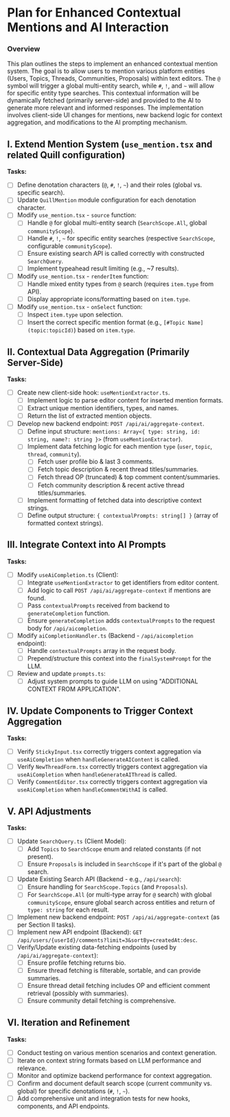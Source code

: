 # Plan for Enhanced Contextual Mentions and AI Interaction

### Overview

This plan outlines the steps to implement an enhanced contextual mention system. The goal is to allow users to mention various platform entities (Users, Topics, Threads, Communities, Proposals) within text editors. The `@` symbol will trigger a global multi-entity search, while `#`, `!`, and `~` will allow for specific entity type searches. This contextual information will be dynamically fetched (primarily server-side) and provided to the AI to generate more relevant and informed responses. The implementation involves client-side UI changes for mentions, new backend logic for context aggregation, and modifications to the AI prompting mechanism.

## I. Extend Mention System (`use_mention.tsx` and related Quill configuration)

**Tasks:**
- [ ] Define denotation characters (`@`, `#`, `!`, `~`) and their roles (global vs. specific search).
- [ ] Update `QuillMention` module configuration for each denotation character.
- [ ] Modify `use_mention.tsx` - `source` function:
    - [ ] Handle `@` for global multi-entity search (`SearchScope.All`, global `communityScope`).
    - [ ] Handle `#`, `!`, `~` for specific entity searches (respective `SearchScope`, configurable `communityScope`).
    - [ ] Ensure existing search API is called correctly with constructed `SearchQuery`.
    - [ ] Implement typeahead result limiting (e.g., ~7 results).
- [ ] Modify `use_mention.tsx` - `renderItem` function:
    - [ ] Handle mixed entity types from `@` search (requires `item.type` from API).
    - [ ] Display appropriate icons/formatting based on `item.type`.
- [ ] Modify `use_mention.tsx` - `onSelect` function:
    - [ ] Inspect `item.type` upon selection.
    - [ ] Insert the correct specific mention format (e.g., `[#Topic Name](topic:topicId)`) based on `item.type`.

## II. Contextual Data Aggregation (Primarily Server-Side)

**Tasks:**
- [ ] Create new client-side hook: `useMentionExtractor.ts`.
    - [ ] Implement logic to parse editor content for inserted mention formats.
    - [ ] Extract unique mention identifiers, types, and names.
    - [ ] Return the list of extracted mention objects.
- [ ] Develop new backend endpoint: `POST /api/ai/aggregate-context`.
    - [ ] Define input structure: `mentions: Array<{ type: string, id: string, name?: string }>` (from `useMentionExtractor`).
    - [ ] Implement data fetching logic for each mention `type` (`user`, `topic`, `thread`, `community`).
        - [ ] Fetch user profile bio & last 3 comments.
        - [ ] Fetch topic description & recent thread titles/summaries.
        - [ ] Fetch thread OP (truncated) & top comment content/summaries.
        - [ ] Fetch community description & recent active thread titles/summaries.
    - [ ] Implement formatting of fetched data into descriptive context strings.
    - [ ] Define output structure: `{ contextualPrompts: string[] }` (array of formatted context strings).

## III. Integrate Context into AI Prompts

**Tasks:**
- [ ] Modify `useAiCompletion.ts` (Client):
    - [ ] Integrate `useMentionExtractor` to get identifiers from editor content.
    - [ ] Add logic to call `POST /api/ai/aggregate-context` if mentions are found.
    - [ ] Pass `contextualPrompts` received from backend to `generateCompletion` function.
    - [ ] Ensure `generateCompletion` adds `contextualPrompts` to the request body for `/api/aicompletion`.
- [ ] Modify `aiCompletionHandler.ts` (Backend - `/api/aicompletion` endpoint):
    - [ ] Handle `contextualPrompts` array in the request body.
    - [ ] Prepend/structure this context into the `finalSystemPrompt` for the LLM.
- [ ] Review and update `prompts.ts`:
    - [ ] Adjust system prompts to guide LLM on using "ADDITIONAL CONTEXT FROM APPLICATION".

## IV. Update Components to Trigger Context Aggregation

**Tasks:**
- [ ] Verify `StickyInput.tsx` correctly triggers context aggregation via `useAiCompletion` when `handleGenerateAIContent` is called.
- [ ] Verify `NewThreadForm.tsx` correctly triggers context aggregation via `useAiCompletion` when `handleGenerateAIThread` is called.
- [ ] Verify `CommentEditor.tsx` correctly triggers context aggregation via `useAiCompletion` when `handleCommentWithAI` is called.

## V. API Adjustments

**Tasks:**
- [ ] Update `SearchQuery.ts` (Client Model):
    - [ ] Add `Topics` to `SearchScope` enum and related constants (if not present).
    - [ ] Ensure `Proposals` is included in `SearchScope` if it's part of the global `@` search.
- [ ] Update Existing Search API (Backend - e.g., `/api/search`):
    - [ ] Ensure handling for `SearchScope.Topics` (and `Proposals`).
    - [ ] For `SearchScope.All` (or multi-type array for `@` search) with global `communityScope`, ensure global search across entities and return of `type: string` for each result.
- [ ] Implement new backend endpoint: `POST /api/ai/aggregate-context` (as per Section II tasks).
- [ ] Implement new API endpoint (Backend): `GET /api/users/{userId}/comments?limit=3&sortBy=createdAt:desc`.
- [ ] Verify/Update existing data-fetching endpoints (used by `/api/ai/aggregate-context`):
    - [ ] Ensure profile fetching returns bio.
    - [ ] Ensure thread fetching is filterable, sortable, and can provide summaries.
    - [ ] Ensure thread detail fetching includes OP and efficient comment retrieval (possibly with summaries).
    - [ ] Ensure community detail fetching is comprehensive.

## VI. Iteration and Refinement

**Tasks:**
- [ ] Conduct testing on various mention scenarios and context generation.
- [ ] Iterate on context string formats based on LLM performance and relevance.
- [ ] Monitor and optimize backend performance for context aggregation.
- [ ] Confirm and document default search scope (current community vs. global) for specific denotations (`#`, `!`, `~`).
- [ ] Add comprehensive unit and integration tests for new hooks, components, and API endpoints. 